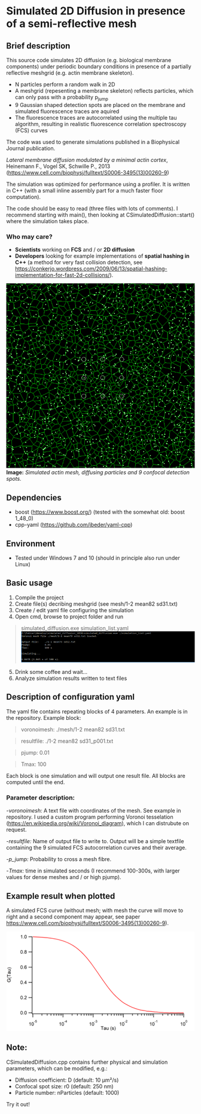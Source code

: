 # Simulated 2D Diffusion in presence of a semi-reflective mesh

## Brief description

This source code simulates 2D diffusion (e.g. biological membrane components) under periodic boundary conditions in presence of a partially reflective meshgrid (e.g. actin membrane skeleton).

- N particles perform a random walk in 2D
- A meshgrid (repesenting a membrane skeleton) reflects particles, which can only pass with a probability p<sub>jump</sub>
- 9 Gaussian shaped detection spots are placed on the membrane and simulated fluorescence traces are aquired
- The fluorescence traces are autocorrelated using the multiple tau algorithm, resulting in realistic fluorescence correlation spectroscopy (FCS) curves

The code was used to generate simulations published in a Biophysical Journal publication.

_Lateral membrane diffusion modulated by a minimal actin cortex_, Heinemann F., Vogel SK, Schwille P., 2013 (https://www.cell.com/biophysj/fulltext/S0006-3495(13)00260-9)

The simulation was optimized for performance using a profiler. It is written in C++ (with a small inline assembly part for a much faster floor computation). 

The code should be easy to read (three files with lots of comments). I recommend starting with main(), then looking at CSimulatedDiffusion::start() where the simulation takes place.

### Who may care?

- **Scientists** working on **FCS** and / or **2D diffusion**
- **Developers** looking for example implementations of **spatial hashing in C++** (a method for very fast collision detection, see https://conkerjo.wordpress.com/2009/06/13/spatial-hashing-implementation-for-fast-2d-collisions/). 

![Simulation_illustration](https://github.com/FabianHeinemann/simulated_2d_diffusion/blob/master/images/Frame_0.png)
**Image:** _Simulated actin mesh, diffusing particles and 9 confocal detection spots._

## Dependencies

- boost (https://www.boost.org/)
(tested with the somewhat old: boost 1_48_0)
- cpp-yaml (https://github.com/jbeder/yaml-cpp)

## Environment

- Tested under Windows 7 and 10 (should in principle also run under Linux)

## Basic usage

1. Compile the project
2. Create file(s) decribing meshgrid (see mesh/1-2 mean82 sd31.txt)
3. Create / edit yaml file configuring the simulation
4. Open cmd, browse to project folder and run 
>simulated_diffusion.exe simulation_list.yaml
![Console screenshot](https://github.com/FabianHeinemann/simulated_2d_diffusion/blob/master/images/console.png)
5. Drink some coffee and wait...
6. Analyze simulation results written to text files

## Description of configuration yaml

The yaml file contains repeating blocks of 4 parameters. An example is in the repository. Example block:

>voronoimesh: ./mesh/1-2 mean82 sd31.txt

>resultfile: ./1-2 mean82 sd31_p001.txt

>pjump: 0.01

>Tmax: 100

Each block is one simulation and will output one result file. All blocks are computed until the end.

### Parameter description:
-_voronoimesh:_ A text file with coordinates of the mesh. See example in repository. I used a custom program performing Voronoi tesselation (https://en.wikipedia.org/wiki/Voronoi_diagram), which I can distrubute on request.

-_resultfile:_ Name of output file to write to. Output will be a simple textfile containing the 9 simulated FCS autocorrelation curves and their average.

-_p_jump:_ Probability to cross a mesh fibre. 

-_Tmax:_ time in simulated seconds (I recommend 100-300s, with larger values for dense meshes and / or high pjump).

## Example result when plotted

A simulated FCS curve (without mesh; with mesh the curve will move to right and a second component may appear, see paper https://www.cell.com/biophysj/fulltext/S0006-3495(13)00260-9).

![FCS curve](https://github.com/FabianHeinemann/simulated_2d_diffusion/blob/master/images/fcs_free.png)

## Note:

CSimulatedDiffusion.cpp contains further physical and simulation parameters, which can be modified, e.g.:
- Diffusion coefficient: D (default: 10 µm²/s)
- Confocal spot size: r0 (default: 250 nm)
- Particle number: nParticles (default: 1000)

Try it out!
